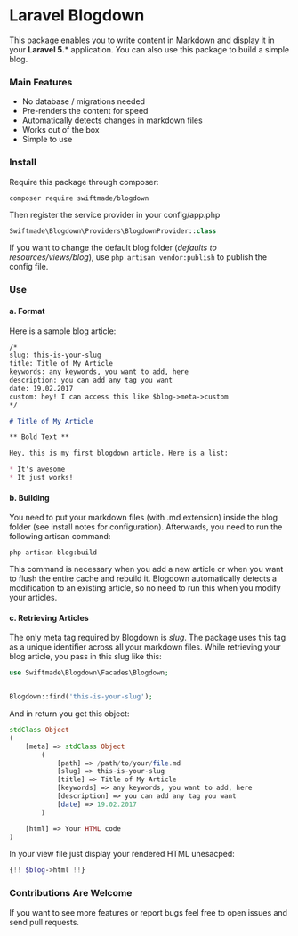 Laravel Blogdown
===

This package enables you to write content in Markdown and display it in your **Laravel 5.*** application. You can also use this package to build a simple blog.

### Main Features
* No database / migrations needed
* Pre-renders the content for speed
* Automatically detects changes in markdown files
* Works out of the box
* Simple to use

### Install

Require this package through composer:

```
composer require swiftmade/blogdown
```

Then register the service provider in your config/app.php

```php
Swiftmade\Blogdown\Providers\BlogdownProvider::class
```
	
If you want to change the default blog folder (*defaults to resources/views/blog*), use `php artisan vendor:publish` to publish the config file.

### Use

#### a. Format

Here is a sample blog article:

```markdown
/*
slug: this-is-your-slug
title: Title of My Article
keywords: any keywords, you want to add, here
description: you can add any tag you want
date: 19.02.2017
custom: hey! I can access this like $blog->meta->custom
*/

# Title of My Article

** Bold Text **

Hey, this is my first blogdown article. Here is a list:

* It's awesome
* It just works!
```

#### b. Building

You need to put your markdown files (with .md extension) inside the blog folder (see install notes for configuration). Afterwards, you need to run the following artisan command:

```
php artisan blog:build
```

This command is necessary when you add a new article or when you want to flush the entire cache and rebuild it. Blogdown automatically detects a modification to an existing article, so no need to run this when you modify your articles.

#### c. Retrieving Articles

The only meta tag required by Blogdown is *slug*. The package uses this tag as a unique identifier across all your markdown files. While retrieving your blog article, you pass in this slug like this:

```php
use Swiftmade\Blogdown\Facades\Blogdown;


Blogdown::find('this-is-your-slug');
```

And in return you get this object:

```php
stdClass Object
(
	[meta] => stdClass Object
		(
			[path] => /path/to/your/file.md
			[slug] => this-is-your-slug
			[title] => Title of My Article
			[keywords] => any keywords, you want to add, here
			[description] => you can add any tag you want
			[date] => 19.02.2017
		)

	[html] => Your HTML code
)
```

In your view file just display your rendered HTML unesacped:

```php
{!! $blog->html !!}
```
	
### Contributions Are Welcome

If you want to see more features or report bugs feel free to open issues and send pull requests.
